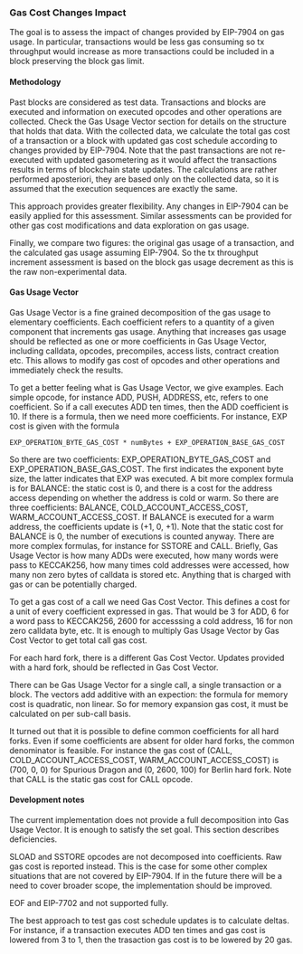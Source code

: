 
### Gas Cost Changes Impact

The goal is to assess the impact of changes provided by EIP-7904 on gas usage.
In particular, transactions would be less gas consuming so tx throughput would increase
as more transactions could be included in a block preserving the block gas limit.

#### Methodology

Past blocks are considered as test data. 
Transactions and blocks are executed and information on executed opcodes and other operations
are collected.
Check the Gas Usage Vector section for details on the structure that holds that data.
With the collected data,
we calculate the total gas cost of a transaction or a block with updated gas cost schedule
according to changes provided by EIP-7904.
Note that the past transactions are not re-executed with updated gasometering
as it would affect the transactions results in terms of blockchain state updates.
The calculations are rather performed aposteriori,
they are based only on the collected data,
so it is assumed that the execution sequences are exactly the same.

This approach provides greater flexibility. 
Any changes in EIP-7904 can be easily applied for this assessment.
Similar assessments can be provided for other gas cost modifications
and data exploration on gas usage.

Finally, we compare two figures: the original gas usage of a transaction,
and the calculated gas usage assuming EIP-7904.
So the tx throughput increment assessment is based on the block gas usage decrement
as this is the raw non-experimental data.

#### Gas Usage Vector

Gas Usage Vector is a fine grained decomposition of the gas usage to elementary coefficients.
Each coefficient refers to a quantity of a given component that increments gas usage.
Anything that increases gas usage should be reflected as one or more coefficients in Gas Usage Vector,
including calldata, opcodes, precompiles, access lists, contract creation etc.
This allows to modify gas cost of opcodes and other operations and 
immediately check the results.

To get a better feeling what is Gas Usage Vector, we give examples.
Each simple opcode, for instance ADD, PUSH, ADDRESS, etc, refers to one coefficient. 
So if a call executes ADD ten times, then the ADD coefficient is 10.
If there is a formula, then we need more coefficients.
For instance, EXP cost is given with the formula
```text
EXP_OPERATION_BYTE_GAS_COST * numBytes + EXP_OPERATION_BASE_GAS_COST
```
So there are two coefficients: EXP_OPERATION_BYTE_GAS_COST and EXP_OPERATION_BASE_GAS_COST.
The first indicates the exponent byte size, the latter indicates that EXP was executed.
A bit more complex formula is for BALANCE: the static cost is 0, and there is a cost
for the address access depending on whether the address is cold or warm.
So there are three coefficients: BALANCE, COLD_ACCOUNT_ACCESS_COST, WARM_ACCOUNT_ACCESS_COST.
If BALANCE is executed for a warm address, the coefficients update is (+1, 0, +1).
Note that the static cost for BALANCE is 0, the number of executions is counted anyway.
There are more complex formulas, for instance for SSTORE and CALL.
Briefly, Gas Usage Vector is how many ADDs were executed, how many words were pass to KECCAK256,
how many times cold addresses were accessed, how many non zero bytes of calldata is stored etc.
Anything that is charged with gas or can be potentially charged.

To get a gas cost of a call we need Gas Cost Vector.
This defines a cost for a unit of every coefficient expressed in gas.
That would be 3 for ADD, 6 for a word pass to KECCAK256,
2600 for accesssing a cold address, 16 for non zero calldata byte, etc.
It is enough to multiply Gas Usage Vector by Gas Cost Vector to get total call gas cost.

For each hard fork, there is a different Gas Cost Vector.
Updates provided with a hard fork, should be reflected in Gas Cost Vector.

There can be Gas Usage Vector for a single call, a single transaction or a block.
The vectors add additive with an expection:
the formula for memory cost is quadratic,  non linear.
So for memory expansion gas cost, it must be calculated on per sub-call basis.

It turned out that it is possible to define common coefficients for all hard forks.
Even if some coefficients are absent for older hard forks,
the common denominator is feasible.
For instance the gas cost of (CALL, COLD_ACCOUNT_ACCESS_COST, WARM_ACCOUNT_ACCESS_COST)
is (700, 0, 0) for Spurious Dragon and (0, 2600, 100) for Berlin hard fork.
Note that CALL is the static gas cost for CALL opcode.

#### Development notes

The current implementation does not provide a full decomposition into Gas Usage Vector.
It is enough to satisfy the set goal. 
This section describes deficiencies.

SLOAD and SSTORE opcodes are not decomposed into coefficients.
Raw gas cost is reported instead. 
This is the case for some other complex situations that are not covered by EIP-7904.
If in the future there will be a need to cover broader scope,
the implementation should be improved.

EOF and EIP-7702 and not supported fully.

The best approach to test gas cost schedule updates is to calculate deltas.
For instance, if a transaction executes ADD ten times and gas cost is lowered
from 3 to 1, then the trasaction gas cost is to be lowered by 20 gas.

